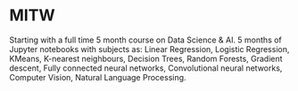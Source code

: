 # MITW
Starting with a full time 5 month course on Data Science & AI. 
5 months of Jupyter notebooks with subjects as:
  Linear Regression,
  Logistic Regression,
  KMeans,
  K-nearest neighbours,
  Decision Trees,
  Random Forests,
  Gradient descent,
  Fully connected neural networks,
  Convolutional neural networks,
  Computer Vision,
  Natural Language Processing.

